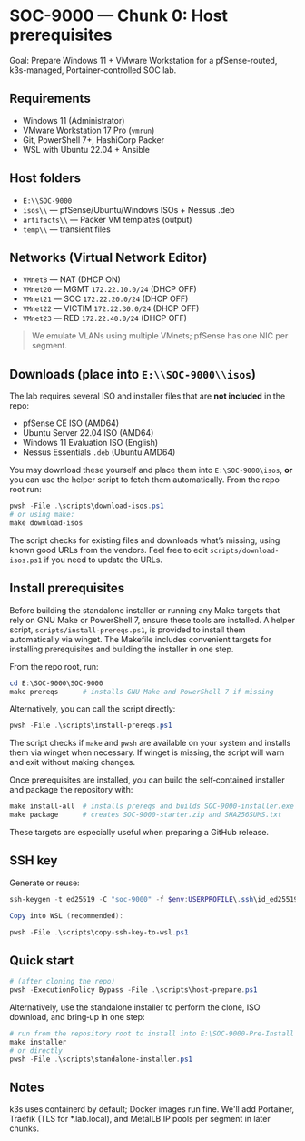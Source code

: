 # SOC-9000 — Chunk 0: Host prerequisites

Goal: Prepare Windows 11 + VMware Workstation for a pfSense-routed, k3s-managed, Portainer-controlled SOC lab.

## Requirements

- Windows 11 (Administrator)
- VMware Workstation 17 Pro (`vmrun`)
- Git, PowerShell 7+, HashiCorp Packer
- WSL with Ubuntu 22.04 + Ansible

## Host folders

- `E:\\SOC-9000`
- `isos\\` — pfSense/Ubuntu/Windows ISOs + Nessus .deb
- `artifacts\\` — Packer VM templates (output)
- `temp\\` — transient files

## Networks (Virtual Network Editor)

- `VMnet8` — NAT (DHCP ON)
- `VMnet20` — MGMT `172.22.10.0/24` (DHCP OFF)
- `VMnet21` — SOC  `172.22.20.0/24` (DHCP OFF)
- `VMnet22` — VICTIM `172.22.30.0/24` (DHCP OFF)
- `VMnet23` — RED `172.22.40.0/24` (DHCP OFF)

> We emulate VLANs using multiple VMnets; pfSense has one NIC per segment.

## Downloads (place into `E:\\SOC-9000\\isos`)

The lab requires several ISO and installer files that are **not included** in the repo:

- pfSense CE ISO (AMD64)
- Ubuntu Server 22.04 ISO (AMD64)
- Windows 11 Evaluation ISO (English)
- Nessus Essentials `.deb` (Ubuntu AMD64)

You may download these yourself and place them into `E:\SOC-9000\isos`, **or** you can use the helper script to fetch them automatically.  From the repo root run:

```powershell
pwsh -File .\scripts\download-isos.ps1
# or using make:
make download-isos
```

The script checks for existing files and downloads what’s missing, using known good URLs from the vendors.  Feel free to edit `scripts/download-isos.ps1` if you need to update the URLs.

## Install prerequisites

Before building the standalone installer or running any Make targets that rely on GNU Make or PowerShell 7, ensure these tools are installed.  A helper script, `scripts/install-prereqs.ps1`, is provided to install them automatically via winget.  The Makefile includes convenient targets for installing prerequisites and building the installer in one step.

From the repo root, run:

```powershell
cd E:\SOC-9000\SOC-9000
make prereqs      # installs GNU Make and PowerShell 7 if missing
```

Alternatively, you can call the script directly:

```powershell
pwsh -File .\scripts\install-prereqs.ps1
```

The script checks if `make` and `pwsh` are available on your system and installs them via winget when necessary.
If winget is missing, the script will warn and exit without making changes.

Once prerequisites are installed, you can build the self‑contained installer and package the repository with:

```powershell
make install-all  # installs prereqs and builds SOC-9000-installer.exe
make package      # creates SOC-9000-starter.zip and SHA256SUMS.txt
```

These targets are especially useful when preparing a GitHub release.

## SSH key

Generate or reuse:

```powershell
ssh-keygen -t ed25519 -C "soc-9000" -f $env:USERPROFILE\.ssh\id_ed25519

Copy into WSL (recommended):

pwsh -File .\scripts\copy-ssh-key-to-wsl.ps1
```

## Quick start

```powershell
# (after cloning the repo)
pwsh -ExecutionPolicy Bypass -File .\scripts\host-prepare.ps1
```

Alternatively, use the standalone installer to perform the clone, ISO download, and bring‑up in one step:

```powershell
# run from the repository root to install into E:\SOC-9000-Pre-Install
make installer
# or directly
pwsh -File .\scripts\standalone-installer.ps1
```

## Notes

k3s uses containerd by default; Docker images run fine.
We'll add Portainer, Traefik (TLS for *.lab.local), and MetalLB IP pools per segment in later chunks.

